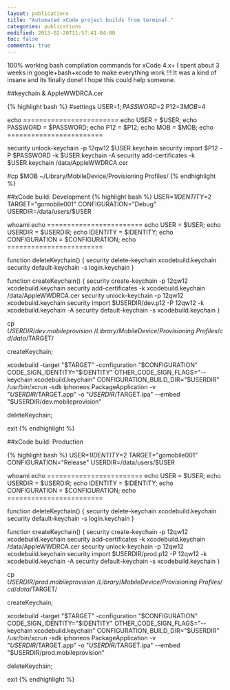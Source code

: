 ```yaml
---
layout: publications
title: "Automated xCode project builds from terminal."
categories: publications
modified: 2013-02-20T11:57:41-04:00
toc: false
comments: true
---
```


100% working bash compilation commands for xCode 4.x+
I spent about 3 weeks in google+bash+xcode to make everything work !!! It was a kind of insane and its finally done! I hope this could help someone.

##keychain & AppleWWDRCA.cer

{% highlight bash %}
#settings
USER=$1;
PASSWORD=$2
P12=$3
MOB=$4

echo ========================
echo USER = $USER;
echo PASSWORD = $PASSWORD;
echo P12 = $P12;
echo MOB = $MOB;
echo ========================



security unlock-keychain -p 12qw12 $USER.keychain
security import $P12 -P $PASSWORD -k $USER.keychain -A
security add-certificates -k $USER.keychain /data/AppleWWDRCA.cer

#cp $MOB ~/Library/MobileDevice/Provisioning Profiles/
{% endhighlight %}

##xCode build: Development
{% highlight bash %}
USER=$1
IDENTITY=$2
TARGET="gomobile001"
CONFIGURATION="Debug"
USERDIR=/data/users/$USER

whoami
echo ========================
echo USER = $USER;
echo USERDIR = $USERDIR;
echo IDENTITY = $IDENTITY;
echo CONFIGURATION = $CONFIGURATION;
echo ========================

function deleteKeychain() {
security delete-keychain xcodebuild.keychain
security default-keychain -s login.keychain
}

function createKeychain() {
security create-keychain -p 12qw12 xcodebuild.keychain
security add-certificates -k xcodebuild.keychain /data/AppleWWDRCA.cer
security unlock-keychain -p 12qw12 xcodebuild.keychain
security import $USERDIR/dev.p12 -P 12qw12 -k xcodebuild.keychain -A
security default-keychain -s xcodebuild.keychain
}

cp $USERDIR/dev.mobileprovision ~/Library/MobileDevice/Provisioning\ Profiles/
cd /data/$TARGET/

createKeychain;

xcodebuild -target "$TARGET" -configuration "$CONFIGURATION" CODE_SIGN_IDENTITY="$IDENTITY" OTHER_CODE_SIGN_FLAGS="--keychain xcodebuild.keychain" CONFIGURATION_BUILD_DIR="$USERDIR"
/usr/bin/xcrun -sdk iphoneos PackageApplication -v "$USERDIR/$TARGET.app" -o "$USERDIR/$TARGET.ipa" --embed "$USERDIR/dev.mobileprovision"

deleteKeychain;

exit
{% endhighlight %}

##xCode build: Production

{% highlight bash %}
USER=$1
IDENTITY=$2
TARGET="gomobile001"
CONFIGURATION="Release"
USERDIR=/data/users/$USER

whoami
echo ========================
echo USER =  $USER;
echo USERDIR =  $USERDIR;
echo IDENTITY = $IDENTITY;
echo CONFIGURATION = $CONFIGURATION;
echo ========================


function deleteKeychain() {
    security delete-keychain xcodebuild.keychain
    security default-keychain -s login.keychain
}

function createKeychain() {
    security create-keychain -p 12qw12 xcodebuild.keychain
    security add-certificates -k xcodebuild.keychain /data/AppleWWDRCA.cer
    security unlock-keychain -p 12qw12 xcodebuild.keychain
    security import $USERDIR/prod.p12 -P 12qw12 -k xcodebuild.keychain -A
    security default-keychain -s xcodebuild.keychain
}

cp $USERDIR/prod.mobileprovision ~/Library/MobileDevice/Provisioning\ Profiles/
cd /data/$TARGET/


createKeychain;

xcodebuild -target "$TARGET" -configuration "$CONFIGURATION" CODE_SIGN_IDENTITY="$IDENTITY" OTHER_CODE_SIGN_FLAGS="--keychain xcodebuild.keychain" CONFIGURATION_BUILD_DIR="$USERDIR"
/usr/bin/xcrun -sdk iphoneos PackageApplication -v "$USERDIR/$TARGET.app" -o "$USERDIR/$TARGET.ipa" --embed "$USERDIR/prod.mobileprovision"

deleteKeychain;

exit
{% endhighlight %}
